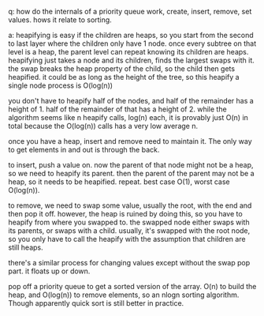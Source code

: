 q: how do the internals of a priority queue work, create, insert, remove, set
values. hows it relate to sorting.

a: heapifying is easy if the children are heaps, so you start from the second to
last layer where the children only have 1 node. once every subtree on that level
is a heap, the parent level can repeat knowing its children are heaps.
heapifying just takes a node and its children, finds the largest swaps with it.
the swap breaks the heap property of the child, so the child then gets
heapified. it could be as long as the height of the tree, so this heapify a
single node process is O(log(n))

you don't have to heapify half of the nodes, and half of the remainder has a
height of 1. half of the remainder of that has a height of 2. while the
algorithm seems like n heapify calls, log(n) each, it is provably just O(n) in
total because the O(log(n)) calls has a very low average n.

once you have a heap, insert and remove need to maintain it. The only way to get
elements in and out is through the back.

to insert, push a value on. now the parent of that node might not be a heap, so
we need to heapify its parent. then the parent of the parent may not be a heap,
so it needs to be heapified. repeat. best case O(1), worst case O(log(n)).

to remove, we need to swap some value, usually the root, with the end and then
pop it off. however, the heap is ruined by doing this, so you have to heapify
from where you swapped to. the swapped node either swaps with its parents, or
swaps with a child. usually, it's swapped with the root node, so you only have
to call the heapify with the assumption that children are still heaps.

there's a similar process for changing values except without the swap pop part.
it floats up or down.

pop off a priority queue to get a sorted version of the array. O(n) to build the
heap, and O(log(n)) to remove elements, so an nlogn sorting algorithm. Though
apparently quick sort is still better in practice.
